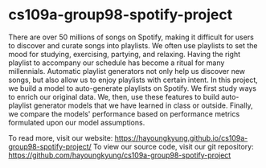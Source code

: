 # cs109a-group98-spotify-project

There are over 50 millions of songs on Spotify, making it difficult for users to discover and curate songs into playlists. We often use playlists to set the mood for studying, exercising, partying, and relaxing. Having the right playlist to accompany our schedule has become a ritual for many millennials. Automatic playlist generators not only help us discover new songs, but also allow us to enjoy playlists with certain intent. In this project, we build a model to auto-generate playlists on Spotify. We first study ways to enrich our original data. We, then, use these features to build auto-playlist generator models that we have learned in class or outside. Finally, we compare the models' performance based on performance metrics formulated upon our model assumptions.

To read more, visit our website: https://hayoungkyung.github.io/cs109a-group98-spotify-project/
To view our source code, visit our git repository: https://github.com/hayoungkyung/cs109a-group98-spotify-project 
